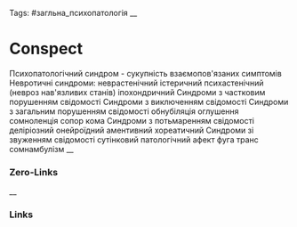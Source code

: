 Tags: #загльна_психопатологія
__
# Conspect

Психопатологічний синдром - сукупність взаємопов'язаних симптомів
	Невротичні синдроми:
		неврастенічний
		істеричний
		психастенічний (невроз нав'язливих станів)
		іпохондричний
	Синдроми з частковим порушенням свідомості
	Синдроми з виключенням свідомості
		Синдроми з загальним порушенням свідомості 
			обнубіляція
			оглушення
			сомноленція
			сопор
			кома
		Синдроми з потьмаренням свідомості
			деліріозний
			онейроїдний
			аментивний
			хореатичний
		Синдроми зі звуженням свідомості
			сутінковий
			патологічний афект
			фуга
			транс
			сомнамбулізм
__
### Zero-Links

__
### Links
